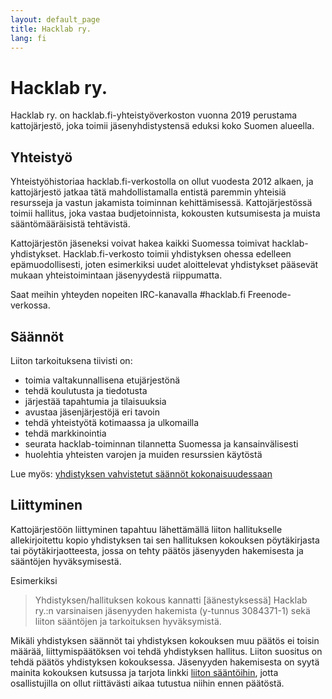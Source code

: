 ```yaml
---
layout: default_page
title: Hacklab ry.
lang: fi
---
```

# Hacklab ry.

Hacklab ry. on hacklab.fi-yhteistyöverkoston vuonna 2019 perustama kattojärjestö, joka toimii jäsenyhdistystensä eduksi koko Suomen alueella.

## Yhteistyö

Yhteistyöhistoriaa hacklab.fi-verkostolla on ollut vuodesta 2012 alkaen, ja kattojärjestö jatkaa tätä mahdollistamalla entistä paremmin yhteisiä resursseja ja vastun jakamista toiminnan kehittämisessä. Kattojärjestössä toimii hallitus, joka vastaa budjetoinnista, kokousten kutsumisesta ja muista sääntömääräisistä tehtävistä.

Kattojärjestön jäseneksi voivat hakea kaikki Suomessa toimivat hacklab-yhdistykset. Hacklab.fi-verkosto toimii yhdistyksen ohessa edelleen epämuodollisesti, joten esimerkiksi uudet aloittelevat yhdistykset pääsevät mukaan yhteistoimintaan jäsenyydestä riippumatta.

Saat meihin yhteyden nopeiten IRC-kanavalla #hacklab.fi Freenode-verkossa.

## Säännöt

Liiton tarkoituksena tiivisti on:
 - toimia valtakunnallisena etujärjestönä
 - tehdä koulutusta ja tiedotusta
 - järjestää tapahtumia ja tilaisuuksia
 - avustaa jäsenjärjestöjä eri tavoin
 - tehdä yhteistyötä kotimaassa ja ulkomailla
 - tehdä markkinointia
 - seurata hacklab-toiminnan tilannetta Suomessa ja kansainvälisesti
 - huolehtia yhteisten varojen ja muiden resurssien käytöstä

Lue myös: [yhdistyksen vahvistetut säännöt kokonaisuudessaan](/saannot.html) 

## Liittyminen

Kattojärjestöön liittyminen tapahtuu lähettämällä liiton hallitukselle allekirjoitettu kopio yhdistyksen tai sen hallituksen kokouksen pöytäkirjasta tai pöytäkirjaotteesta, jossa on tehty päätös jäsenyyden hakemisesta ja sääntöjen hyväksymisestä.

Esimerkiksi
> Yhdistyksen/hallituksen kokous kannatti [äänestyksessä] Hacklab ry.:n varsinaisen jäsenyyden hakemista (y-tunnus 3084371-1) sekä liiton sääntöjen ja tarkoituksen hyväksymistä.

Mikäli yhdistyksen säännöt tai yhdistyksen kokouksen muu päätös ei toisin määrää, liittymispäätöksen voi tehdä yhdistyksen hallitus. Liiton suositus on tehdä päätös yhdistyksen kokouksessa. Jäsenyyden hakemisesta on syytä mainita kokouksen kutsussa ja tarjota linkki [liiton sääntöihin](/saannot.html), jotta osallistujilla on ollut riittävästi aikaa tutustua niihin ennen päätöstä.